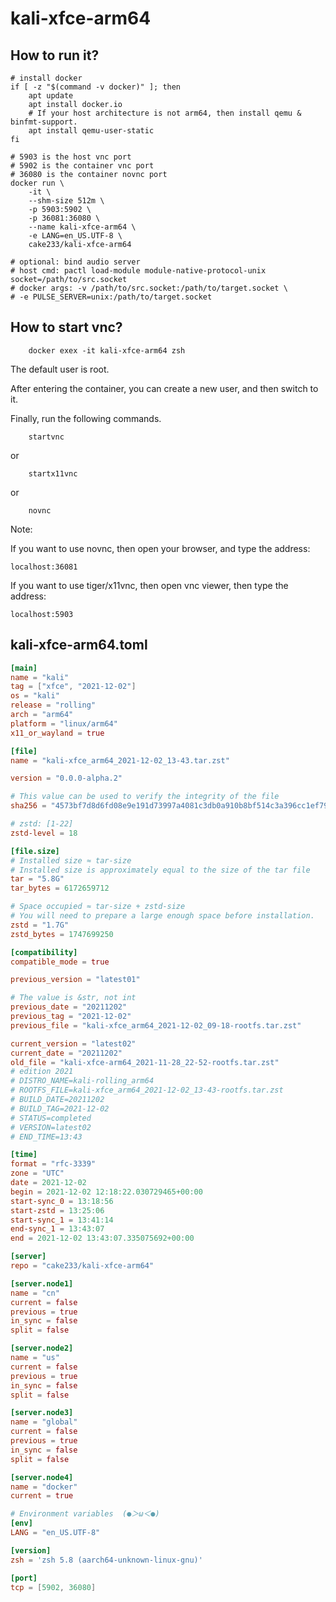 # kali-xfce-arm64

## How to run it?

```shell
# install docker
if [ -z "$(command -v docker)" ]; then
    apt update
    apt install docker.io
    # If your host architecture is not arm64, then install qemu & binfmt-support.
    apt install qemu-user-static
fi

# 5903 is the host vnc port
# 5902 is the container vnc port
# 36080 is the container novnc port
docker run \
    -it \
    --shm-size 512m \
    -p 5903:5902 \
    -p 36081:36080 \
    --name kali-xfce-arm64 \
    -e LANG=en_US.UTF-8 \
    cake233/kali-xfce-arm64

# optional: bind audio server
# host cmd: pactl load-module module-native-protocol-unix socket=/path/to/src.socket
# docker args: -v /path/to/src.socket:/path/to/target.socket \
# -e PULSE_SERVER=unix:/path/to/target.socket

```

## How to start vnc?

```shell
    docker exex -it kali-xfce-arm64 zsh
```

The default user is root.

After entering the container, you can create a new user, and then switch to it.

Finally, run the following commands.

```shell
    startvnc
```

or

```shell
    startx11vnc
```

or

```shell
    novnc
```

Note:

If you want to use novnc, then open your browser, and type the address:

```
localhost:36081
```

If you want to use tiger/x11vnc, then open vnc viewer, then type the address:

```
localhost:5903
```

## kali-xfce-arm64.toml

```toml
[main]
name = "kali"
tag = ["xfce", "2021-12-02"]
os = "kali"
release = "rolling"
arch = "arm64"
platform = "linux/arm64"
x11_or_wayland = true

[file]
name = "kali-xfce_arm64_2021-12-02_13-43.tar.zst"

version = "0.0.0-alpha.2"

# This value can be used to verify the integrity of the file
sha256 = "4573bf7d8d6fd08e9e191d73997a4081c3db0a910b8bf514c3a396cc1ef79c8d"

# zstd: [1-22]
zstd-level = 18

[file.size]
# Installed size ≈ tar-size
# Installed size is approximately equal to the size of the tar file
tar = "5.8G"
tar_bytes = 6172659712

# Space occupied ≈ tar-size + zstd-size
# You will need to prepare a large enough space before installation.
zstd = "1.7G"
zstd_bytes = 1747699250

[compatibility]
compatible_mode = true

previous_version = "latest01"

# The value is &str, not int
previous_date = "20211202"
previous_tag = "2021-12-02"
previous_file = "kali-xfce_arm64_2021-12-02_09-18-rootfs.tar.zst"

current_version = "latest02"
current_date = "20211202"
old_file = "kali-xfce-arm64_2021-11-28_22-52-rootfs.tar.zst"
# edition 2021
# DISTRO_NAME=kali-rolling_arm64
# ROOTFS_FILE=kali-xfce_arm64_2021-12-02_13-43-rootfs.tar.zst
# BUILD_DATE=20211202
# BUILD_TAG=2021-12-02
# STATUS=completed
# VERSION=latest02
# END_TIME=13:43

[time]
format = "rfc-3339"
zone = "UTC"
date = 2021-12-02
begin = 2021-12-02 12:18:22.030729465+00:00
start-sync_0 = 13:18:56
start-zstd = 13:25:06
start-sync_1 = 13:41:14
end-sync_1 = 13:43:07
end = 2021-12-02 13:43:07.335075692+00:00

[server]
repo = "cake233/kali-xfce-arm64"

[server.node1]
name = "cn"
current = false
previous = true
in_sync = false
split = false

[server.node2]
name = "us"
current = false
previous = true
in_sync = false
split = false

[server.node3]
name = "global"
current = false
previous = true
in_sync = false
split = false

[server.node4]
name = "docker"
current = true

# Environment variables  (●＞ω＜●)
[env]
LANG = "en_US.UTF-8"

[version]
zsh = 'zsh 5.8 (aarch64-unknown-linux-gnu)'

[port]
tcp = [5902, 36080]
```
